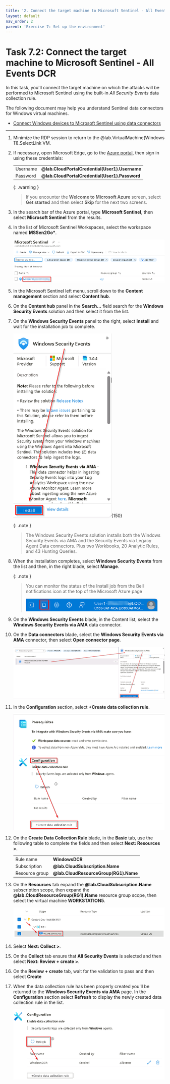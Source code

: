 ```yaml
---
title: '2. Connect the target machine to Microsoft Sentinel - All Events DCR'
layout: default
nav_order: 2
parent: 'Exercise 7: Set up the environment'
---
```


# Task 7.2: Connect the target machine to Microsoft Sentinel - All Events DCR


In this task, you'll connect the target machine on which the attacks will be performed to Microsoft Sentinel using the built-in *All Security Events* data collection rule.

The following document may help you understand Sentinel data connectors for Windows virtual machines.

- [Connect Windows devices to Microsoft Sentinel using data connectors](https://microsoftlearning.github.io/SC-200T00A-Microsoft-Security-Operations-Analyst/Instructions/Labs/LAB_AK_06_Lab1_Ex2_Connect_Windows.html)

---

1.  Minimize the RDP session to return to the @lab.VirtualMachine(Windows 11).SelectLink VM.

1.  If necessary, open Microsoft Edge, go to the [Azure portal](https://portal.azure.com), then sign in using these credentials:

    | | |
    |:--|:--|
    | Username | **@lab.CloudPortalCredential(User1).Username** |
    | Password | **@lab.CloudPortalCredential(User1).Password** |

    {: .warning }
    > If you encounter the **Welcome to Microsoft Azure** screen, select **Get started** and then select **Skip** for the next two screens.

1.  In the search bar of the Azure portal, type **Microsoft Sentinel**, then select **Microsoft Sentinel** from the results.

1.  In the list of Microsoft Sentinel Workspaces, select the workspace named **MSSen2Go\***.

    ![select_mssen2go.png](../media/select_mssen2go.png)

1.  In the Microsoft Sentinel left menu, scroll down to the **Content management** section and select **Content hub**.

1.  On the **Content hub** panel in the **Search...** field search for the **Windows Security Events** solution and then select it from the list.

1.  On the **Windows Security Events** panel to the right, select **Install** and wait for the installation job to complete.

    ![windows_security_events_install.png](../media/windows_security_events_install.png){150}

    {: .note }
    > The Windows Security Events solution installs both the Windows Security Events via AMA and the Security Events via Legacy Agent Data connectors. Plus two Workbooks, 20 Analytic Rules, and 43 Hunting Queries.

1.  When the installation completes, select **Windows Security Events** from the list and then, in the right blade, select **Manage**.

    {: .note }
    > You can monitor the status of the Install job from the Bell notifications icon at the top of the Microsoft Azure page
    >
    >![bell_notification_icon.png](../media/bell_notification_icon.png)

1.  On the **Windows Security Events** blade, in the Content list, select the **Windows Security Events via AMA** data connector.

1.  On the **Data connectors** blade, select the **Windows Security Events via AMA** connector, then select **Open connector page**.

    ![windows_security_events_open_connector_page.png](../media/windows_security_events_open_connector_page.png)

1.  In the **Configuration** section, select **+Create data collection rule**.

    ![windows_security_events_create_dcr.png](../media/windows_security_events_create_dcr.png)

1.  On the **Create Data Collection Rule** blade, in the **Basic** tab, use the following table to complete the fields and then select **Next: Resources >**.
   
    |||
    |:---|:---|
    |Rule name|**WindowsDCR**|
    |Subscription|**@lab.CloudSubscription.Name**|
    |Resource group|**@lab.CloudResourceGroup(RG1).Name**|

1.  On the **Resources** tab expand the **@lab.CloudSubscription.Name** subscription scope, then expand the **@lab.CloudResourceGroup(RG1).Name** resource group scope, then select the virtual machine **WORKSTATION5**.

    ![virtual_machine_scope.png](../media/virtual_machine_scope.png)

1.  Select **Next: Collect >**.

1.  On the **Collect** tab ensure that **All Security Events** is selected and then select **Next: Review + create >**.

1.  On the **Review + create** tab, wait for the validation to pass and then select **Create**

1.  When the data collection rule has been properly created you'll be returned to the **Windows Security Events via AMA** page. In the **Configuration** section select **Refresh** to display the newly created data collection rule in the list.

    ![refresh_data_collection_rule.png](../media/refresh_data_collection_rule.png)
